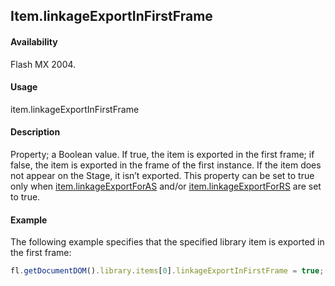 ## Item.linkageExportInFirstFrame

#### Availability

Flash MX 2004.

#### Usage

item.linkageExportInFirstFrame

#### Description

Property; a Boolean value. If true, the item is exported in the first frame; if false, the item is exported in the frame of the first instance. If the item does not appear on the Stage, it isn’t exported.
This property can be set to true only when [item.linkageExportForAS](../Item_object/item7.md) and/or [item.linkageExportForRS](../Item_object/item8.md) are set to true.

#### Example

The following example specifies that the specified library item is exported in the first frame:

```javascript
fl.getDocumentDOM().library.items[0].linkageExportInFirstFrame = true;
```
